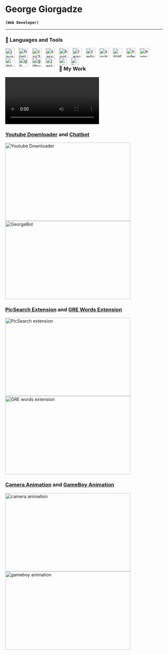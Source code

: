 # George Giorgadze

**`(Web Developer)`**


   
****

  ### 🔨 Languages and Tools
<img src="https://cdn.jsdelivr.net/gh/devicons/devicon/icons/javascript/javascript-original.svg" width="30px" align="left" style="padding-right: 10px" alt="javascript"/>
<img src="https://cdn.jsdelivr.net/gh/devicons/devicon/icons/html5/html5-original.svg" width="30px" align="left" style="padding-right: 10px" alt="html5"/>
<img src="https://cdn.jsdelivr.net/gh/devicons/devicon/icons/css3/css3-original.svg" width="30px" align="left" style="padding-right: 10px" alt="css3"/>
<img src="https://cdn.jsdelivr.net/gh/devicons/devicon/icons/sass/sass-original.svg" width="30px" align="left" style="padding-right: 10px" alt="sass"/>
<img src="https://cdn.jsdelivr.net/gh/devicons/devicon/icons/bootstrap/bootstrap-original.svg" width="30px" align="left" style="padding-right: 10px" alt="bootstrap"/>
<img src="https://cdn.jsdelivr.net/gh/devicons/devicon/icons/react/react-original.svg" width="30px" align="left" style="padding-right: 10px" alt="react"/>
<img src="https://cdn.jsdelivr.net/gh/devicons/devicon/icons/redux/redux-original.svg" width="30px" align="left" style="padding-right: 10px" alt="redux"/>
<img src="https://cdn.jsdelivr.net/gh/devicons/devicon/icons/socketio/socketio-original.svg" width="30px" align="left" style="padding-right: 10px" alt="socketio"/>
<img src="https://cdn.jsdelivr.net/gh/devicons/devicon/icons/materialui/materialui-original.svg" width="30px" align="left" style="padding-right: 10px" alt="materialui"/>
<img src="https://cdn.jsdelivr.net/gh/devicons/devicon/icons/nodejs/nodejs-original.svg" width="30px" align="left" style="padding-right: 10px" alt="nodejs"/>
<img src="https://cdn.jsdelivr.net/gh/devicons/devicon/icons/express/express-original.svg" width="30px" align="left" style="padding-right: 10px" alt="express"/>
<img src="https://cdn.jsdelivr.net/gh/devicons/devicon/icons/mongodb/mongodb-original.svg" width="30px" align="left" style="padding-right: 10px" alt="mongodb"/>
<img src="https://cdn.jsdelivr.net/gh/devicons/devicon/icons/git/git-original.svg" width="30px" align="left" style="padding-right: 10px" alt="git"/>
<img src="https://cdn.jsdelivr.net/gh/devicons/devicon/icons/github/github-original.svg" width="30px" align="left" style="padding-right: 10px" alt="github"/>
<img src="https://cdn.jsdelivr.net/gh/devicons/devicon/icons/jest/jest-plain.svg" width="30px" align="left" style="padding-right: 10px" alt="jest"/>
<img src="https://cdn.jsdelivr.net/gh/devicons/devicon/icons/photoshop/photoshop-plain.svg" width="25px" align="left" style="padding-right: 10px" alt="photoshop"/>
<img src="https://cdn.jsdelivr.net/gh/devicons/devicon/icons/figma/figma-original.svg" width="25px" align="left"  alt="figma"/>
<br>

#

### 💼 My Work
<video src="https://user-images.githubusercontent.com/101822192/222968422-d90db92d-449a-42c3-ad8b-7a88a8d1110d.gif">  </video>


 
 ### [Youtube Downloader](https://github.com/Hitchhiker98/Youtube_Downloader-Converter) and [Chatbot](https://github.com/Hitchhiker98/GeorgeBot_Landing_Page)
  <a href="https://github.com/Hitchhiker98/Youtube_Downloader-Converter">
         <img alt="Youtube Downloader" title="Click me to go to repo!" width="400px" height="250px"src="https://media.giphy.com/media/SPP648QcvQBiAGIARc/giphy.gif" />
 </a> 
  <a href="https://github.com/Hitchhiker98/GeorgeBot_Landing_Page">
         <img alt="GeorgeBot" title="Click me to go to repo!" width="400px" height="250px"src="https://media.giphy.com/media/CYbgjYb3vg0x8aZYTI/giphy.gif" />
 </a> 
 
 ### [PicSearch Extension](https://github.com/Hitchhiker98/PicSearch_Chrome_Extension) and [GRE Words Extension](https://github.com/Hitchhiker98/GreWords_Chrome_Extension)
  <a href="https://github.com/Hitchhiker98/PicSearch_Chrome_Extension">
         <img alt="PicSearch extension" title="Click me to go to repo!" width="400px" height="250px"src="https://media.giphy.com/media/h6YKHzgTfIrP1gzKxj/giphy.gif" />
 </a> 
  <a href="https://github.com/Hitchhiker98/GreWords_Chrome_Extension">
         <img alt="GRE words extension" title="Click me to go to repo!" width="400px" height="250px"src="https://media.giphy.com/media/VY5yntSpJwxFzWB5Z7/giphy.gif" />
 </a> 
  

### [Camera Animation](https://github.com/Hitchhiker98/Camera_CSS_animation) and [GameBoy Animation](https://github.com/Hitchhiker98/Gameboy_CSS_animation)
 <a href="https://github.com/Hitchhiker98/Camera_CSS_animation">
         <img alt="camera animation"  width="400px" height="250px" src="https://media.giphy.com/media/v1.Y2lkPTc5MGI3NjExMmEwOGRiMzM5ZGYzY2E1OTFiYmE1MzI1OTRiODk4ODlhZWRkODhhYiZjdD1n/kFm8sNZ2xPtqIFf92H/giphy.gif" />
 </a> 
  <a href="https://github.com/Hitchhiker98/Gameboy_CSS_animation">
         <img alt="gameboy animation" width="400px" height="250px" src="https://media.giphy.com/media/mfWYJSsDdiQaWc84Kz/giphy.gif" />
 </a> 

#


 


